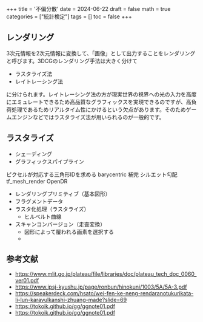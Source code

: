 +++
title = '不偏分散'
date = 2024-06-22
draft = false
math = true
categories = ["統計検定"]
tags = []
toc = false
+++



## レンダリング

3次元情報を2次元情報に変換して、「画像」として出力することをレンダリングと呼びます。3DCGのレンダリング手法は大きく分けて

- ラスタライズ法
- レイトレーシング法

に分けられます。レイトレーシング法の方が現実世界の視界への光の入力を高度にエミュレートできるため高品質なグラフィックスを実現できるのですが、高負荷処理であるためリアルタイム性にかけるという欠点があります。そのためゲームエンジンなどではラスタライズ法が用いられるのが一般的です。


## ラスタライズ



- シェーディング
- グラフィックスパイプライン



ピクセルが対応する三角形IDを求める
barycentric 補完
シルエット勾配
tf_mesh_render
OpenDR

- レンダリングプリミティブ（基本図形）
- フラグメントデータ
- ラスタ化処理（ラスタライズ）
  - ヒルベルト曲線
- スキャンコンバージョン（走査変換）
  - 図形によって覆われる画素を選択する
  - 

## 参考文献

- https://www.mlit.go.jp/plateau/file/libraries/doc/plateau_tech_doc_0060_ver01.pdf
- https://www.ipsj-kyushu.jp/page/ronbun/hinokuni/1003/5A/5A-3.pdf
- https://speakerdeck.com/hsato/wei-fen-ke-neng-rendaranotukurikata-li-lun-karavulkanshi-zhuang-made?slide=69
- https://tokoik.github.io/gg/ggnote01.pdf
- https://tokoik.github.io/gg/ggnote01.pdf